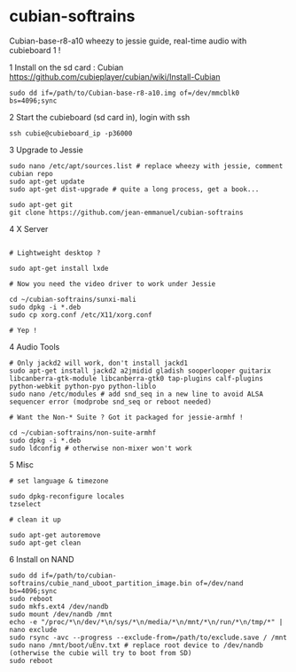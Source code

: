 cubian-softrains
================

Cubian-base-r8-a10 wheezy to jessie guide, real-time audio with cubieboard 1 !

1 Install on the sd card : Cubian https://github.com/cubieplayer/cubian/wiki/Install-Cubian
```
sudo dd if=/path/to/Cubian-base-r8-a10.img of=/dev/mmcblk0 bs=4096;sync
```

2 Start the cubieboard (sd card in), login with ssh
```
ssh cubie@cubieboard_ip -p36000
```

3 Upgrade to Jessie
```
sudo nano /etc/apt/sources.list # replace wheezy with jessie, comment cubian repo
sudo apt-get update
sudo apt-get dist-upgrade # quite a long process, get a book...

sudo apt-get git
git clone https://github.com/jean-emmanuel/cubian-softrains
```

4 X Server
```

# Lightweight desktop ?

sudo apt-get install lxde

# Now you need the video driver to work under Jessie

cd ~/cubian-softrains/sunxi-mali
sudo dpkg -i *.deb
sudo cp xorg.conf /etc/X11/xorg.conf

# Yep !

```


4 Audio Tools
```
# Only jackd2 will work, don't install jackd1
sudo apt-get install jackd2 a2jmidid gladish sooperlooper guitarix libcanberra-gtk-module libcanberra-gtk0 tap-plugins calf-plugins python-webkit python-pyo python-liblo
sudo nano /etc/modules # add snd_seq in a new line to avoid ALSA sequencer error (modprobe snd_seq or reboot needed) 

# Want the Non-* Suite ? Got it packaged for jessie-armhf !

cd ~/cubian-softrains/non-suite-armhf
sudo dpkg -i *.deb
sudo ldconfig # otherwise non-mixer won't work

```

5 Misc
```
# set language & timezone

sudo dpkg-reconfigure locales 
tzselect

# clean it up

sudo apt-get autoremove
sudo apt-get clean
```


6 Install on NAND
```
sudo dd if=/path/to/cubian-softrains/cubie_nand_uboot_partition_image.bin of=/dev/nand bs=4096;sync
sudo reboot
sudo mkfs.ext4 /dev/nandb
sudo mount /dev/nandb /mnt
echo -e "/proc/*\n/dev/*\n/sys/*\n/media/*\n/mnt/*\n/run/*\n/tmp/*" | nano exclude
sudo rsync -avc --progress --exclude-from=/path/to/exclude.save / /mnt
sudo nano /mnt/boot/uEnv.txt # replace root device to /dev/nandb (otherwise the cubie will try to boot from SD)
sudo reboot
```
